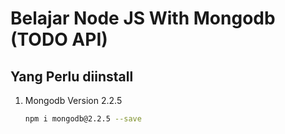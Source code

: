 # Belajar Node JS With Mongodb (TODO API)

## Yang Perlu diinstall

1. Mongodb Version 2.2.5

    ```bash
    npm i mongodb@2.2.5 --save
    ```
